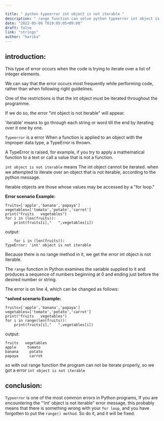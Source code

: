 ```yaml
---

title: " python typeerror int object is not iterable "
description: " range function can solve python typeerror int object is not iterable "
date: "2022-05-09 T019:05:05+09:00"
draft: false
link: "strings"
author: "harika"
---
```

## introduction:

This type of error occurs when the code is trying to iterate over a list of integer elements.

We can say that the error occurs most frequently while performing code, rather than when following right guidelines.

One of the restrictions is that the int object must be iterated throughout the programme.

If we do so, the error "int object is not iterable" will appear. 

'iterable' means to go through each string or word till the end by iterating over it one by one.


`Typeerror` is a error When a function is applied to an object with the improper data type, a TypeError is thrown.

A TypeError is raised, for example, if you try to apply a mathematical function to a text or call a value that is not a function. 

`int object is not iterable` means The int object cannot be iterated.
when we  attempted to iterate over an object that is not iterable, according to the python message.

Iterable objects are those whose values may be accessed by a "for loop." 

**Error scenario Example:**
```
fruits=['apple','banana','papaya']
vegetables=['tomato','potato','carrot']
print("fruits   vegetables")
for i in (len(fruits)):
    print(fruits[i],"   ",vegetables[i])
```
output:
```
    for i in (len(fruits)):
TypeError: 'int' object is not iterable
```
Because there is no range method in it, we get the error int object is not iterable.

The `range` function in Python examines the variable supplied to it and produces a sequence of numbers beginning at 0 and ending just before the desired number or string.

The error is on line 4, which can be changed as follows: 

***solved scenario Example:**
```
fruits=['apple','banana','papaya']
vegetables=['tomato','potato','carrot']
print("fruits   vegetables")
for i in range(len(fruits)):
    print(fruits[i],"   ",vegetables[i])
```
output:
```
fruits   vegetables
apple     tomato
banana     potato
papaya     carrot
```
so with out range function the program can not be iterate properly, so we got a error `int object is not iterable`

## conclusion:

`Typeerror` is one of the most common errors in Python programs,
If you are encountering the “‘int’ object is not iterable” error message, this probably means that there is something wrong with your `for loop`, and you have forgotten to put the `range() method`. So do it, and it will be fixed.


